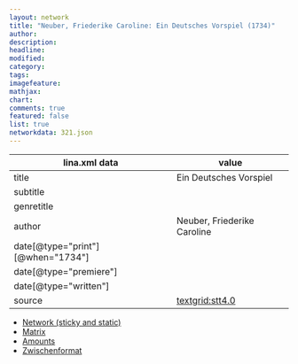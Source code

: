 ```yaml
---
layout: network
title: "Neuber, Friederike Caroline: Ein Deutsches Vorspiel (1734)"
author:
description:
headline:
modified:
category:
tags:
imagefeature: 
mathjax: 
chart: 
comments: true
featured: false
list: true
networkdata: 321.json
---
```

lina.xml data  | value
------------- | -------------
title|Ein Deutsches Vorspiel
subtitle|
genretitle|
author|Neuber, Friederike Caroline
date[@type="print"][@when="1734"]|
date[@type="premiere"]|
date[@type="written"]|
source|[textgrid:stt4.0](https://textgridlab.org/1.0/tgcrud-public/rest/textgrid:stt4.0/data)



* [Network (sticky and static)](/network321)
* [Matrix](/matrix321)
* [Amounts](/amount321)
* [Zwischenformat](/lina321 )
